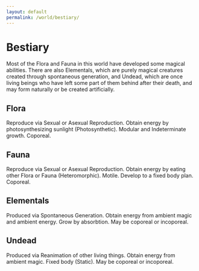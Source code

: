 ```yaml
---
layout: default
permalink: /world/bestiary/
---
```


# Bestiary

Most of the Flora and Fauna in this world have developed some magical abilities.
There are also Elementals, which are purely magical creatures created through spontaneous generation, and Undead, which are once living beings who have left some part of them behind after their death, and may form naturally or be created artificially.

## Flora

Reproduce via Sexual or Asexual Reproduction.
Obtain energy by photosynthesizing sunlight (Photosynthetic).
Modular and Indeterminate growth. Coporeal.

## Fauna

Reproduce via Sexual or Asexual Reproduction.
Obtain energy by eating other Flora or Fauna (Heteromorphic).
Motile. Develop to a fixed body plan. Coporeal.

## Elementals

Produced via Spontaneous Generation.
Obtain energy from ambient magic and ambient energy.
Grow by absorbtion. May be coporeal or incoporeal.

## Undead

Produced via Reanimation of other living things.
Obtain energy from ambient magic.
Fixed body (Static). May be coporeal or incoporeal.


